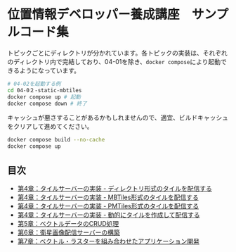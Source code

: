 # 位置情報デベロッパー養成講座　サンプルコード集

トピックごとにディレクトリが分かれています。各トピックの実装は、それぞれのディレクトリ内で完結しており、04-01を除き、`docker compose`により起動できるようになっています。

```sh
# 04-02を起動する例
cd 04-0２-static-mbtiles
docker compose up # 起動
docker compose down # 終了
```

キャッシュが悪さすることがあるかもしれませんので、適宜、ビルドキャッシュをクリアして進めてください。

```sh
docker compose build --no-cache
docker compose up
```

## 目次

- [第4章：タイルサーバーの実装 - ディレクトリ形式のタイルを配信する](./04-01-static-directory/)
- [第4章：タイルサーバーの実装 - MBTiles形式のタイルを配信する](./04-02-static-mbtiles/)
- [第4章：タイルサーバーの実装 - PMTiles形式のタイルを配信する](./04-03-static-pmtiles/)
- [第4章：タイルサーバーの実装 - 動的にタイルを作成して配信する](./04-04-dynamic-tile/)
- [第5章：ベクトルデータのCRUD処理](./05-vector-crud/)
- [第6章：衛星画像配信サーバーの構築](./06-satellite/)
- [第7章：ベクトル・ラスターを組み合わせたアプリケーション開発](./07-advanced/)
